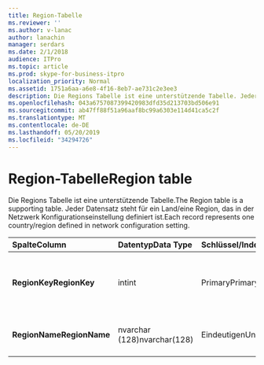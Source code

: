 ```yaml
---
title: Region-Tabelle
ms.reviewer: ''
ms.author: v-lanac
author: lanachin
manager: serdars
ms.date: 2/1/2018
audience: ITPro
ms.topic: article
ms.prod: skype-for-business-itpro
localization_priority: Normal
ms.assetid: 1751a6aa-a6e8-4f16-8eb7-ae731c2e3ee3
description: Die Regions Tabelle ist eine unterstützende Tabelle. Jeder Datensatz steht für ein Land/eine Region, das in der Netzwerk Konfigurationseinstellung definiert ist.
ms.openlocfilehash: 043a6757087399420983dfd35d213703bd506e91
ms.sourcegitcommit: ab47ff88f51a96aaf8bc99a6303e114d41ca5c2f
ms.translationtype: MT
ms.contentlocale: de-DE
ms.lasthandoff: 05/20/2019
ms.locfileid: "34294726"
---
```

# <a name="region-table"></a><span data-ttu-id="3a9d6-104">Region-Tabelle</span><span class="sxs-lookup"><span data-stu-id="3a9d6-104">Region table</span></span>
 
<span data-ttu-id="3a9d6-105">Die Regions Tabelle ist eine unterstützende Tabelle.</span><span class="sxs-lookup"><span data-stu-id="3a9d6-105">The Region table is a supporting table.</span></span> <span data-ttu-id="3a9d6-106">Jeder Datensatz steht für ein Land/eine Region, das in der Netzwerk Konfigurationseinstellung definiert ist.</span><span class="sxs-lookup"><span data-stu-id="3a9d6-106">Each record represents one country/region defined in network configuration setting.</span></span>
  
|<span data-ttu-id="3a9d6-107">**Spalte**</span><span class="sxs-lookup"><span data-stu-id="3a9d6-107">**Column**</span></span>|<span data-ttu-id="3a9d6-108">**Datentyp**</span><span class="sxs-lookup"><span data-stu-id="3a9d6-108">**Data Type**</span></span>|<span data-ttu-id="3a9d6-109">**Schlüssel/Index**</span><span class="sxs-lookup"><span data-stu-id="3a9d6-109">**Key/Index**</span></span>|<span data-ttu-id="3a9d6-110">**Details**</span><span class="sxs-lookup"><span data-stu-id="3a9d6-110">**Details**</span></span>|
|:-----|:-----|:-----|:-----|
|<span data-ttu-id="3a9d6-111">**RegionKey**</span><span class="sxs-lookup"><span data-stu-id="3a9d6-111">**RegionKey**</span></span> <br/> |<span data-ttu-id="3a9d6-112">int</span><span class="sxs-lookup"><span data-stu-id="3a9d6-112">int</span></span>  <br/> |<span data-ttu-id="3a9d6-113">Primary</span><span class="sxs-lookup"><span data-stu-id="3a9d6-113">Primary</span></span>  <br/> |<span data-ttu-id="3a9d6-114">Eindeutige Nummer, die das Land/die Region kennzeichnet.</span><span class="sxs-lookup"><span data-stu-id="3a9d6-114">Unique number identifying the country/region.</span></span>  <br/> |
|<span data-ttu-id="3a9d6-115">**RegionName**</span><span class="sxs-lookup"><span data-stu-id="3a9d6-115">**RegionName**</span></span> <br/> |<span data-ttu-id="3a9d6-116">nvarchar (128)</span><span class="sxs-lookup"><span data-stu-id="3a9d6-116">nvarchar(128)</span></span>  <br/> |<span data-ttu-id="3a9d6-117">Eindeutigen</span><span class="sxs-lookup"><span data-stu-id="3a9d6-117">Unique</span></span>  <br/> |<span data-ttu-id="3a9d6-118">Der Name des Landes/der Region.</span><span class="sxs-lookup"><span data-stu-id="3a9d6-118">The name of the country/region.</span></span>  <br/> |
   

